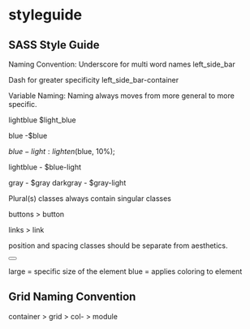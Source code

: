 styleguide
==========

<h2>SASS Style Guide</h2>

Naming Convention:
Underscore for multi word names left_side_bar

Dash for greater specificity left_side_bar-container

Variable Naming:
Naming always moves from more general to more specific.

lightblue $light_blue

blue -$blue

$blue-light: lighten($blue, 10%);

lightblue - $blue-light

gray - $gray
darkgray - $gray-light

Plural(s) classes always contain singular classes

buttons > button

links > link

position and spacing classes should be separate from aesthetics.

<button class="large blue"></button>

large = specific size of the element
blue = applies coloring to element


<h2>Grid Naming Convention</h2>
container > grid > col- > module

